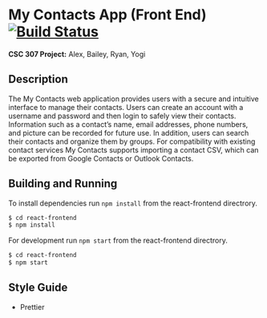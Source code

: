 # My Contacts App (Front End) [![Build Status](https://travis-ci.org/CSC-307-My-Contacts/my-contacts-frontend.svg?branch=develop)](https://travis-ci.org/CSC-307-My-Contacts/my-contacts)

__CSC 307 Project:__ Alex, Bailey, Ryan, Yogi

## Description

The My Contacts web application provides users with a secure and intuitive interface to manage their contacts. Users can create an account with a username and password and then login to safely view their contacts. Information such as a contact’s name, email addresses, phone numbers, and picture can be recorded for future use. In addition, users can search their contacts and organize them by groups. For compatibility with existing contact services My Contacts supports importing a contact CSV, which can be exported from Google Contacts or Outlook Contacts.

## Building and Running

To install dependencies run `npm install` from the react-frontend directrory. 

```bash
$ cd react-frontend
$ npm install
```

For development run `npm start` from the react-frontend directrory. 

```bash
$ cd react-frontend
$ npm start
```

## Style Guide

* Prettier
